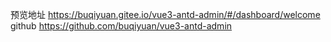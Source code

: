 预览地址 https://buqiyuan.gitee.io/vue3-antd-admin/#/dashboard/welcome
github  https://github.com/buqiyuan/vue3-antd-admin




